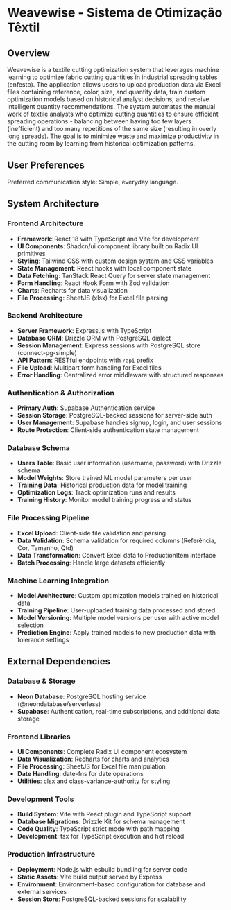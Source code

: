# Weavewise - Sistema de Otimização Têxtil

## Overview

Weavewise is a textile cutting optimization system that leverages machine learning to optimize fabric cutting quantities in industrial spreading tables (enfesto). The application allows users to upload production data via Excel files containing reference, color, size, and quantity data, train custom optimization models based on historical analyst decisions, and receive intelligent quantity recommendations. The system automates the manual work of textile analysts who optimize cutting quantities to ensure efficient spreading operations - balancing between having too few layers (inefficient) and too many repetitions of the same size (resulting in overly long spreads). The goal is to minimize waste and maximize productivity in the cutting room by learning from historical optimization patterns.

## User Preferences

Preferred communication style: Simple, everyday language.

## System Architecture

### Frontend Architecture
- **Framework**: React 18 with TypeScript and Vite for development
- **UI Components**: Shadcn/ui component library built on Radix UI primitives
- **Styling**: Tailwind CSS with custom design system and CSS variables
- **State Management**: React hooks with local component state
- **Data Fetching**: TanStack React Query for server state management
- **Form Handling**: React Hook Form with Zod validation
- **Charts**: Recharts for data visualization
- **File Processing**: SheetJS (xlsx) for Excel file parsing

### Backend Architecture
- **Server Framework**: Express.js with TypeScript
- **Database ORM**: Drizzle ORM with PostgreSQL dialect
- **Session Management**: Express sessions with PostgreSQL store (connect-pg-simple)
- **API Pattern**: RESTful endpoints with `/api` prefix
- **File Upload**: Multipart form handling for Excel files
- **Error Handling**: Centralized error middleware with structured responses

### Authentication & Authorization
- **Primary Auth**: Supabase Authentication service
- **Session Storage**: PostgreSQL-backed sessions for server-side auth
- **User Management**: Supabase handles signup, login, and user sessions
- **Route Protection**: Client-side authentication state management

### Database Schema
- **Users Table**: Basic user information (username, password) with Drizzle schema
- **Model Weights**: Store trained ML model parameters per user
- **Training Data**: Historical production data for model training
- **Optimization Logs**: Track optimization runs and results
- **Training History**: Monitor model training progress and status

### File Processing Pipeline
- **Excel Upload**: Client-side file validation and parsing
- **Data Validation**: Schema validation for required columns (Referência, Cor, Tamanho, Qtd)
- **Data Transformation**: Convert Excel data to ProductionItem interface
- **Batch Processing**: Handle large datasets efficiently

### Machine Learning Integration
- **Model Architecture**: Custom optimization models trained on historical data
- **Training Pipeline**: User-uploaded training data processed and stored
- **Model Versioning**: Multiple model versions per user with active model selection
- **Prediction Engine**: Apply trained models to new production data with tolerance settings

## External Dependencies

### Database & Storage
- **Neon Database**: PostgreSQL hosting service (@neondatabase/serverless)
- **Supabase**: Authentication, real-time subscriptions, and additional data storage

### Frontend Libraries
- **UI Components**: Complete Radix UI component ecosystem
- **Data Visualization**: Recharts for charts and analytics
- **File Processing**: SheetJS for Excel file manipulation
- **Date Handling**: date-fns for date operations
- **Utilities**: clsx and class-variance-authority for styling

### Development Tools
- **Build System**: Vite with React plugin and TypeScript support
- **Database Migrations**: Drizzle Kit for schema management
- **Code Quality**: TypeScript strict mode with path mapping
- **Development**: tsx for TypeScript execution and hot reload

### Production Infrastructure
- **Deployment**: Node.js with esbuild bundling for server code
- **Static Assets**: Vite build output served by Express
- **Environment**: Environment-based configuration for database and external services
- **Session Store**: PostgreSQL-backed sessions for scalability
